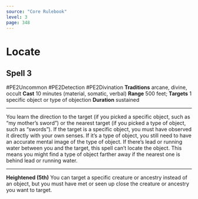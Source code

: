 ```yaml
---
source: "Core Rulebook"
level: 3
page: 348
---
```


# Locate
## Spell 3
#PE2Uncommon #PE2Detection #PE2Divination 
**Traditions** arcane, divine, occult
**Cast** 10 minutes (material, somatic, verbal)
**Range** 500 feet; **Targets** 1 specific object or type of objection
**Duration** sustained

-----
You learn the direction to the target (if you picked a specific object, such as “my mother’s sword”) or the nearest target (if you picked a type of object, such as “swords”). If the target is a specific object, you must have observed it directly with your own senses. If it’s a type of object, you still need to have an accurate mental image of the type of object. If there’s lead or running water between you and the target, this spell can’t locate the object. This means you might find a type of object farther away if the nearest one is behind lead or running water. 

---
**Heightened (5th)** You can target a specific creature or ancestry instead of an object, but you must have met or seen up close the creature or ancestry you want to target.